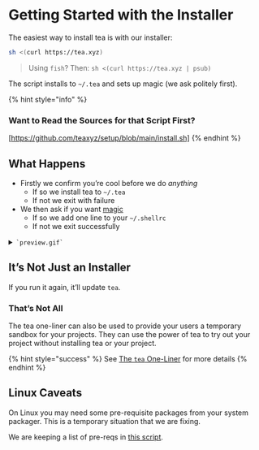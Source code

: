 # Getting Started with the Installer

The easiest way to install tea is with our installer:

```sh
sh <(curl https://tea.xyz)
```

> Using `fish`? Then: `sh <(curl https://tea.xyz | psub)`

The script installs to `~/.tea` and sets up magic (we ask politely first).

{% hint style="info" %}
### Want to Read the Sources for that Script First?
[https://github.com/teaxyz/setup/blob/main/install.sh]
{% endhint %}


## What Happens

* Firstly we confirm you’re cool before we do *anything*
    * If so we install tea to `~/.tea`
    * If not we exit with failure
* We then ask if you want [magic](../using-tea/with-magic.md)
    * If so we add one line to your `~/.shellrc`
    * If not we exit successfully

<details><summary><code>`preview.gif`</code></summary>

![charm.sh/vhs recording](https://teaxyz.github.io/setup/sample.gif)

</details>


## It’s Not Just an Installer

If you run it again, it’ll update `tea`.

### That’s Not All

The tea one-liner can also be used to provide your users a temporary sandbox
for your projects. They can use the power of tea to try out your project
without installing tea or your project.

{% hint style="success" %}
See [The `tea` One-Liner](/docs/using-tea/the-tea-one-liner.md) for more details
{% endhint %}


## Linux Caveats

On Linux you may need some pre-requisite packages from your system packager.
This is a temporary situation that we are fixing.

We are keeping a list of pre-reqs in [this script].


[this script]: https://github.com/teaxyz/setup/blob/main/install-pre-reqs.sh
[https://github.com/teaxyz/setup/blob/main/install.sh]: https://github.com/teaxyz/setup/blob/main/install.sh

